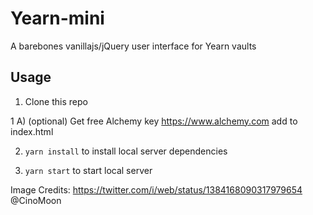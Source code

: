 # Yearn-mini

A barebones vanillajs/jQuery user interface for Yearn vaults
## Usage

1) Clone this repo

1 A) (optional) Get free Alchemy key https://www.alchemy.com add to index.html

2) `yarn install` to install local server dependencies

3) `yarn start` to start local server

Image Credits: https://twitter.com/i/web/status/1384168090317979654
@CinoMoon
